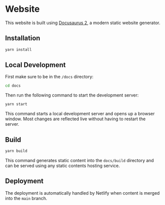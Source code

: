 # Website

This website is built using [Docusaurus 2](https://docusaurus.io/), a modern static website generator.

## Installation

```bash
yarn install
```

## Local Development

First make sure to be in the `/docs` directory:

```bash
cd docs
```

Then run the following command to start the development server:

``` bash
yarn start
```

This command starts a local development server and opens up a browser window.
Most changes are reflected live without having to restart the server.

## Build

```bash
yarn build
```

This command generates static content into the `docs/build` directory and can be served using any static contents hosting service.

## Deployment

The deployment is automatically handled by Netlify when content is merged into the `main` branch.

